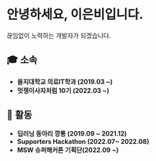 # 안녕하세요, 이은비입니다.
끊임없이 노력하는 개발자가 되겠습니다.

## 🎓 소속
- **을지대학교 의료IT학과 (2019.03 ~)**
- **멋쟁이사자처럼 10기 (2022.03 ~)**

## 📄 활동
- **딥러닝 동아리 깡통 (2019.09 ~ 2021.12)**
- **Supporters Hackathon (2022.07~ 2022.08)**
- **MSW 슈퍼해커톤 기획단(2022.09 ~)**
